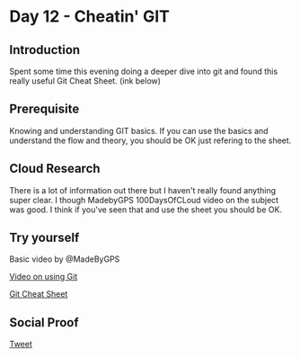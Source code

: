 
# Day 12 - Cheatin' GIT

## Introduction

Spent some time this evening doing a deeper dive into git and found this really useful Git Cheat Sheet. (ink below)

## Prerequisite

Knowing and understanding GIT basics. If you can use the basics and understand the flow and theory, you should be OK just refering to the sheet.


## Cloud Research

There is a lot of information out there but I haven't really found anything super clear. I though MadebyGPS 100DaysOfCLoud video on the subject was good. I think if you've seen that and use the sheet you should be OK.


## Try yourself

Basic video by @MadeByGPS

[Video on using Git](https://bit.ly/2T2ibHm)

[Git Cheat Sheet](https://do.co/341EaV8)
## Social Proof


[Tweet](https://bit.ly/347hwea)
